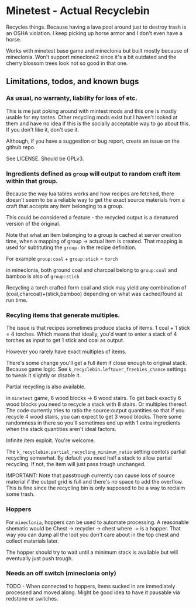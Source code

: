 # Minetest - Actual Recyclebin

Recycles things. Because having a lava pool around just to destroy trash is an OSHA violation. I keep picking up horse armor and I don't even have a horse.

Works with minetest base game and mineclonia but built mostly because of mineclonia. Won't support mineclone2 since it's a bit outdated and the cherry blossom trees look not so good in that one.


## Limitations, todos, and known bugs

### As usual, no warranty, liability for loss of etc.

This is me just poking around with mintest mods and this one is mostly usable for my tastes.
Other recycling mods exist but I haven't looked at them and have no idea if this is the socially acceptable way to go about this.
If you don't like it, don't use it.

Although, if you have a suggestion or bug report, create an issue on the github repo.

See LICENSE. Should be GPLv3.

### Ingredients defined as `group` will output to random craft item within that group.

Because the way lua tables works and how recipes are fetched, there doesn't seem to be a reliable way
to get the exact source materials from a craft that accepts any item belonging to a group.

This could be considered a feature - the recycled output is a denatured version of the original.

Note that what an item belonging to a group is cached at server creation time, when a mapping of group -> actual item is created.
That mapping is used for subtituting the `group:` in the recipe definition.

For example `group:coal` + `group:stick` = `torch`

in mineclonia, both ground coal and charcoal belong to `group:coal` and bamboo is also of `group:stick`

Recycling a torch crafted form coal and stick may yield any combination of (coal,charcoal)+(stick,bamboo) depending on what was cached/found at run time. 


### Recyling items that generate multiples.

The issue is that recipes sometimes produce stacks of items. 1 coal + 1 stick  = 4 torches. Which means that ideally, you'd want to enter a stack of 4 torches as input to get 1 stick and coal as output.

However you rarely have exact multiples of items. 

There's some change you'll get a full item if close enough to original stack. Because game logic. See `k_recyclebin.leftover_freebies_chance` settings to tweak it slightly or disable it.

Partial recycling is also available.

in `minetest` game, 6 wood blocks -> 8 wood stairs. To get back exactly 6 wood blocks you need to recycle a stack with 8 stairs. Or multiples thereof. The code currently tries to ratio the source:output quantities so that if you recycle 4 wood stairs, you can expect to get 3 wood blocks. There some randomness in there so you'll sometimes end up with 1 extra ingredients when the stack quantities aren't ideal factors.

Infinite item exploit. You're welcome.

The `k_recyclebin.partial_recycling_minimum_ratio` setting contols partial recycling somewhat. By default you need half a stack to allow partial recycling. If not, the item will just pass trough unchanged.

IMPORTANT: Note that passtrough currently can cause loss of source material if the output grid is full and there's no space to add the overflow. This is fine since the recycling bin is only supposed to be a way to reclaim some trash.

### Hoppers

For `mineclonia`, hoppers can be used to automate processing. A reasonable shematic would be Chest -> recycler -> chest where `->` is a hopper. That way you can dump all the loot you don't care about in the top chest and collect materials later.

The hopper should try to wait until a minimum stack is available but will eventually just push trough.


### Needs an off switch (mineclonia only)

TODO - When connected to hoppers, items sucked in are immediately processed and moved along. Might be good idea to have it pausable via redstone or switches.

